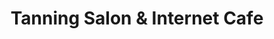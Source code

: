 ---
title: "Tanning Salon & Internet Cafe"
url: /dublin/tanning-salon-and-internet-cafe/
shop: beauty
---